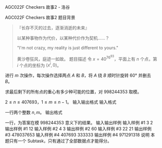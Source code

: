 



AGC022F Checkers 故事2 - 洛谷














AGC022F Checkers 故事2
题目背景
>『长存不灭的过去，逐渐消逝的未来』
>
>以某种事物作为代价，以某种代价作为契机……？
>
>"I'm not crazy, my reality is just different to yours."
>
>黄沙卷狂风，庭迹一如故。
题目描述
令 $x=40^{76^{93}}$，平面上有 $n$ 个点，第 $i$ 个点的坐标为 $(x^i,0)$。

进行 $m$ 次操作，每次操作选择两点 $A$ 和 $B$，将 $A$ 绕 $B$ 顺时针旋转 $60°$ 并删去 $B$。

求最后剩下的所有点的重心有多少种可能的位置，对 $998244353$  取模。

$2 \le n\le 407693$，$1\le m\le n-1$。
输入输出格式
输入格式

一行两个整数 $n,m$。
输出格式

一行，为答案在模 $998244353$ 意义下的结果。
输入输出样例
输入样例 #1
3 2
输出样例 #1
12
输入样例 #2
4 3
输出样例 #2
60
输入样例 #3
22 21
输出样例 #3
478037653
输入样例 #4
407693 333333
输出样例 #4
971291318
说明
本题只有一个 Subtask，只有通过了全部数据点才能得分。






